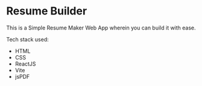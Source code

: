 # Resume Builder

This is a Simple Resume Maker Web App wherein you can build it with ease.

Tech stack used:
  -  HTML
  -  CSS
  -  ReactJS
  -  Vite
  -  jsPDF
